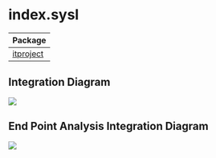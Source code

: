 


# index.sysl
| Package |
----|
[itproject](itproject/itproject.md)|

## Integration Diagram

<img src="https://plantuml.com/plantuml/svg/~1UDgCpisAsp0K1U2zdk9sbPNpPoTq4K9-x9PkOYWkNPWILFicqaIMpDKrap3Ckmz1mGklhDL1v-D8az57J2Omwhpe_a-H_ynEsUzzaQLmpDCCeWZI74vv0Ldwg_ZMqz6he_ygTfubSTSOmPeDmdIcEMh9lM75C__mPgPjZVVfCmgbQmJFIEZuqQBmbJG8ZRp3OXr_Jq2XlYeM_gPjAqasKBccTHOjmuS0ECZgTYNNsVheZ2FuOHn9yrTfncVhg4OApS78wYO0zaJkFLmTIJVUMV4fIjcnGikwaep_G7eups6pKVggpFFzxLQKzVzGB0R5UGvHj8NpGfGjkOisw0DS3k6oXnubLIgmUCZYddMjSR8EB1d-HtgF_7fgDTn8miPAb1Tobj6-LjP3k0vmtgUuJyi-9MA7jkuQynK00F__yOgwcW00">

## End Point Analysis Integration Diagram

<img src="https://plantuml.com/plantuml/svg/~1UDgKbKrlsp0CXk_y5Lntw2bDx7mu1OgW7yc6NHfWoB00Gs6eDXjhLIn3ahiMm_xxeDfRBRNAF9y2wU4hag-e7FV-uFWOUtqjUl5bi_wukbvzljYibdYrNgvmCC3b6g_N6rmjFstU_KLxg_RE5SwrOShKUm666q5uCkHcK2dvdJ8pr4zQ37cPq-E9_Gc2xWmQYOhl2eCvLvGPBalG6HE4U_Q8qMmyds115e22vuIqhymJvgGpnQk6lkTbnHJRepRC4Fu4n4kMtU-KhClyIWgfy8EGYecl1JTaTwNAIJKxbu9bzu1uePJyqInTARxNieHVq0WUCQt9w2Da6hVf2C_E2huhXCrfiNW-hkNgIaYMFtC-rX6hJK6buHapr4f6OKbUQb86QqqACy6fD8sy5_8I8EIEbmqJXnX5EwuDgGORXp6ZE3tGwzCdeUBosxQaE5pIZanQANd7HLD_EWqbq2c-8MUzKctO9CHgOYeh_gJGs9hEGtHTvSoGc_1fgFmx9Kj3PTusONom2Qyz7VKmDJhil2lOymP4utznhkpaS6jRQdgOSYM3pjR35qkZ9EpIo-H5yyEKUt3GI-T-RFqh7xZGZdOSzBDrlyMYVdVFrOuF1tNanw4AEsvj_I7irjTrDPxq72itssaeXuvnMt-yGqzhFFiFW-FarT5fZ8DlxpKN3wHk1WjC9v1ExDAj_I-uMM2QG3hsc0ZIo65cO9rpeNW4rlKkDWNhW8V5O0tiOgTWM-jXDdRgO7EmrNjO0hRABZO2-qvu1SHW7uGk5h-59M3V0szn0dRgkx7Zjp0RE_KNPs37spdNoYK-PvDsUnVRfizzxXJir3hS3CwfpEkz-1q00F__6MpLv000">

